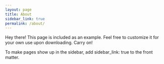 ```yaml
---
layout: page
title: About
sidebar_link: true
permalink: /about/
---
```


Hey there! This page is included as an example. Feel free to customize it for your own use upon downloading. Carry on!

To make pages show up in the sidebar, add sidebar_link: true to the front matter.
